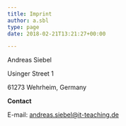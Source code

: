 ```yaml
---
title: Imprint
author: a.sbl
type: page
date: 2018-02-21T13:21:27+00:00

---
```

Andreas Siebel
  
Usinger Street 1
  
61273 Wehrheim, Germany

**Contact**
  
E-mail: <andreas.siebel@it-teaching.de>